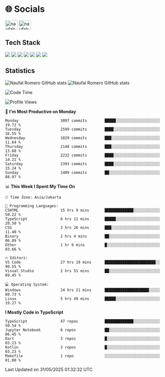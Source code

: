 <h1 align="">🌐 Socials</h1>
<p align="left">
<a href="https://linkedin.com/in/naufal-romero-putra-pratama-9ab816177/" target="blank"><img align="center" src="https://raw.githubusercontent.com/rahuldkjain/github-profile-readme-generator/master/src/images/icons/Social/linked-in-alt.svg" alt="naufalromero" height="30" width="40" /></a>
<a href="https://instagram.com/naufalromero" target="blank"><img align="center" src="https://raw.githubusercontent.com/rahuldkjain/github-profile-readme-generator/master/src/images/icons/Social/instagram.svg" alt="naufalromero" height="30" width="40" /></a>
</p>


<h2 align="">Tech Stack</h2>
<div align="">
  <img src="https://img.shields.io/badge/next.js-000000?style=for-the-badge&logo=nextdotjs&logoColor=white"/>
 <img src="https://img.shields.io/badge/typescript-%23007ACC.svg?style=for-the-badge&logo=typescript&logoColor=white"/>
 <img src="https://img.shields.io/badge/react-%2320232a.svg?style=for-the-badge&logo=react&logoColor=%2361DAFB"/>
 <img src="https://img.shields.io/badge/tailwindcss-%2338B2AC.svg?style=for-the-badge&logo=tailwind-css&logoColor=white"/>
 <img src="https://img.shields.io/badge/Prisma-3982CE?style=for-the-badge&logo=Prisma&logoColor=white"/>
 <img src="https://img.shields.io/badge/javascript-%23323330.svg?style=for-the-badge&logo=javascript&logoColor=%23F7DF1E"/>
 <img src="https://img.shields.io/badge/java-%23ED8B00.svg?style=for-the-badge&logo=openjdk&logoColor=white"/>
</div>


<h2 align="">Statistics</h2>
<div align="">
<img src="https://github-readme-stats-xi-nine-74.vercel.app/api?username=romves&show_icons=true&theme=tokyonight&include_all_commits=true&count_private=true" alt="Naufal Romero GitHub stats"/>
<img src="https://github-readme-stats-xi-nine-74.vercel.app/api/top-langs/?username=romves&theme=tokyonight&hide_border=false&include_all_commits=true&count_private=true&layout=compact" alt="Naufal Romero GitHub stats"/>
</div>

<!--START_SECTION:waka-->
![Code Time](http://img.shields.io/badge/Code%20Time-2%2C484%20hrs%2016%20mins-blue)

![Profile Views](http://img.shields.io/badge/Profile%20Views-0-blue)

📅 **I'm Most Productive on Monday** 

```text
Monday                   3097 commits        █████░░░░░░░░░░░░░░░░░░░░   19.72 % 
Tuesday                  2599 commits        ████░░░░░░░░░░░░░░░░░░░░░   16.55 % 
Wednesday                1829 commits        ███░░░░░░░░░░░░░░░░░░░░░░   11.64 % 
Thursday                 2148 commits        ███░░░░░░░░░░░░░░░░░░░░░░   13.68 % 
Friday                   2232 commits        ████░░░░░░░░░░░░░░░░░░░░░   14.21 % 
Saturday                 2393 commits        ████░░░░░░░░░░░░░░░░░░░░░   15.24 % 
Sunday                   1409 commits        ██░░░░░░░░░░░░░░░░░░░░░░░   08.97 % 
```


📊 **This Week I Spent My Time On** 

```text
🕑︎ Time Zone: Asia/Jakarta

💬 Programming Languages: 
CSHTML                   15 hrs 9 mins       █████████████░░░░░░░░░░░░   50.22 % 
TypeScript               6 hrs 11 mins       █████░░░░░░░░░░░░░░░░░░░░   20.50 % 
CSS                      3 hrs 26 mins       ███░░░░░░░░░░░░░░░░░░░░░░   11.40 % 
Binary                   2 hrs 4 mins        ██░░░░░░░░░░░░░░░░░░░░░░░   06.89 % 
Other                    1 hr 6 mins         █░░░░░░░░░░░░░░░░░░░░░░░░   03.66 % 

🔥 Editors: 
VS Code                  27 hrs 19 mins      ███████████████████████░░   90.55 % 
Visual Studio            2 hrs 51 mins       ██░░░░░░░░░░░░░░░░░░░░░░░   09.45 % 

💻 Operating System: 
Windows                  24 hrs 21 mins      ████████████████████░░░░░   80.73 % 
Linux                    5 hrs 49 mins       █████░░░░░░░░░░░░░░░░░░░░   19.27 % 
```

**I Mostly Code in TypeScript** 

```text
TypeScript               47 repos            █████████████░░░░░░░░░░░░   50.54 % 
Jupyter Notebook         6 repos             ██░░░░░░░░░░░░░░░░░░░░░░░   06.45 % 
Dart                     3 repos             █░░░░░░░░░░░░░░░░░░░░░░░░   03.23 % 
Kotlin                   3 repos             █░░░░░░░░░░░░░░░░░░░░░░░░   03.23 % 
Makefile                 1 repo              ░░░░░░░░░░░░░░░░░░░░░░░░░   01.08 % 
```




 Last Updated on 31/05/2025 01:32:32 UTC
<!--END_SECTION:waka-->

